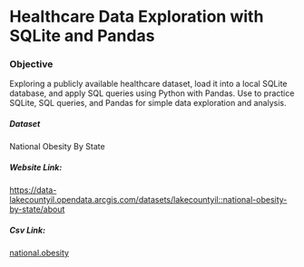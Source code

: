 # Healthcare Data Exploration with SQLite and Pandas
### Objective 
Exploring a publicly available healthcare dataset, load it into a local SQLite database, and apply SQL queries using Python with Pandas. Use to practice SQLite, SQL queries, and Pandas for simple data exploration and analysis.
##### Dataset
National Obesity By State
##### Website Link:
https://data-lakecountyil.opendata.arcgis.com/datasets/lakecountyil::national-obesity-by-state/about
##### Csv Link:
[national.obesity](https://github.com/user-attachments/files/17158058/LakeCounty_Health_2397514566901885190.csv)
